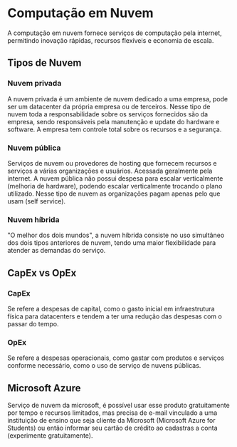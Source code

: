 # Computação em Nuvem
  A computação em nuvem fornece serviços de computação pela internet, permitindo inovação rápidas, recursos flexíveis e economia de escala.
  
## Tipos de Nuvem

### Nuvem privada
  A nuvem privada é um ambiente de nuvem dedicado a uma empresa, pode ser um datacenter da própria empresa ou de terceiros. Nesse tipo de nuvem toda a responsabilidade sobre os serviços fornecidos são da empresa, sendo responsáveis pela manutenção e update do hardware e software. A empresa tem controle total sobre os recursos e a segurança.
  
### Nuvem pública
  Serviços de nuvem ou provedores de hosting que fornecem recursos e serviços a várias organizações e usuários. Acessada geralmente pela internet. A nuvem pública não possui despesa para escalar verticalmente (melhoria de hardware), podendo escalar verticalmente trocando o plano utilizado. Nesse tipo de nuvem as organizações pagam apenas pelo que usam (self service).

### Nuvem híbrida
  "O melhor dos dois mundos", a nuvem híbrida consiste no uso simultâneo dos dois tipos anteriores de nuvem, tendo uma maior flexibilidade para atender as demandas do serviço.

## CapEx vs OpEx

### CapEx
  Se refere a despesas de capital, como o gasto inicial em infraestrutura física para datacenters e tendem a ter uma redução das despesas com o passar do tempo.

### OpEx
  Se refere a despesas operacionais, como gastar com produtos e serviços conforme necessário, como o uso de serviço de nuvens públicas.

## Microsoft Azure
  Serviço de nuvem da microsoft, é possível usar esse produto gratuitamente por tempo e recursos limitados, mas precisa de e-mail vinculado a uma instituição de ensino que seja cliente da Microsoft (Microsoft Azure for Students) ou então informar seu cartão de crédito ao cadastras a conta (experimente gratuitamente).
